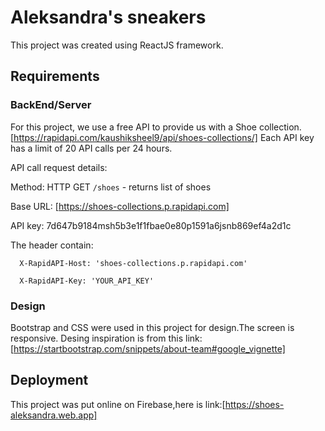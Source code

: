 # Aleksandra's sneakers 

This project was created using ReactJS framework.

## Requirements

### BackEnd/Server
For this project, we use a free API to provide us with a Shoe collection.[https://rapidapi.com/kaushiksheel9/api/shoes-collections/]
Each API key has a limit of 20 API calls per 24 hours.

API call request details:

Method: HTTP GET `/shoes` - returns list of shoes

Base URL: [https://shoes-collections.p.rapidapi.com]

API key: 7d647b9184msh5b3e1f1fbae0e80p1591a6jsnb869ef4a2d1c

The header contain:

      X-RapidAPI-Host: 'shoes-collections.p.rapidapi.com'
  
      X-RapidAPI-Key: 'YOUR_API_KEY'
  

### Design
Bootstrap and CSS were used in this project for design.The screen is responsive.
Desing inspiration is from this link: [https://startbootstrap.com/snippets/about-team#google_vignette]


## Deployment
  This project was put online on Firebase,here is link:[https://shoes-aleksandra.web.app]
